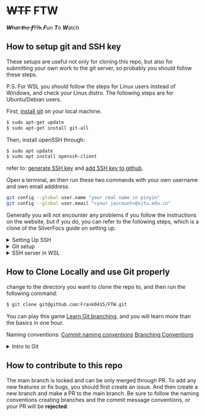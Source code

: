 # ~~WTF~~ FTW

~~***W***hat ***t***he ***f***??k~~ ***F***un ***T***o ***W***atch

## How to setup git and SSH key

These setups are useful not only for cloning this repo, but also for submitting your own work to the git server, so probably you should follow these steps.

P.S. For WSL you should follow the steps for Linux users instead of Windows, and check your Linux distro. The following steps are for Ubuntu/Debian users.

First, [install git](https://github.com/git-guides/install-git) on your local machine.

```bash
$ sudo apt-get update
$ sudo apt-get install git-all
```

Then, install openSSH through:

```bash
$ sudo apt update
$ sudo apt install openssh-client
```

 refer to: [generate SSH key](https://docs.github.com/en/authentication/connecting-to-github-with-ssh/generating-a-new-ssh-key-and-adding-it-to-the-ssh-agent?platform=windows) and [add SSH key to github](https://docs.github.com/en/authentication/connecting-to-github-with-ssh/adding-a-new-ssh-key-to-your-github-account).

Open a terminal, an then run these two commands with your own username and own email adddress.

```bash
git config --global user.name "your real name in pinyin"
git config --global user.email "<your jaccount>@sjtu.edu.cn"
```

Generally you will not encounter any problems if you follow the instructions on the website, but if you do, you can refer to the following steps, which is a clone of the SilverFocs guide on setting up.


<details close>
    <summary>Setting Up SSH</summary>

## Secure Shell

Using the Secure Shell (SSH) protocol, you can connect and authenticate to remote servers and services. With SSH keys, you can connect to FOCS git server easily and securely. This tutorial will help you generate your own SSH key. To learn more about SSH authentication, refer to [About SSH](https://help.github.com/en/github/authenticating-to-github/about-ssh).

### Step 1: Preparation

<details close>
    <summary>WSL / Debian / Ubuntu</summary>

In your terminal, install `openssh` using your package manager. For example, in Debian / Ubuntu, type

```bash
$ sudo apt update
$ sudo apt install openssh-client
```

If you are using WSL, and also want to config the SSH directly in Windows, refer to the Further Readings.

</details>

<details close>
    <summary>Ach Linux / Manjaro</summary>

```bash
$ sudo pacman -Syyu
$ sudo pacman -S openssh
```

</details>

<details close>
    <summary>macOS</summary>

```bash
$ brew install openssh
```
</details>

### Step 2: Check for existing SSH keys

Open your terminal (macOS/Linux) or git bash (Windows) and type

```bash
$ ls -al ~/.ssh
```

Check whether you already have `id_rsa` and `id_rsa.pub`.

1. If these files exist, go to step 4.
2. If `.ssh` directory does not exist, or it’s empty. For example, if the output is

```bash
ls: cannot access '.ssh': No such file or directory
```

### Step 3: Generate a new SSH key

See [this tutorial](https://docs.github.com/en/authentication/connecting-to-github-with-ssh/generating-a-new-ssh-key-and-adding-it-to-the-ssh-agent#generating-a-new-ssh-key) to create a new keypair. Remember to use your SJTU email ("\<your jaccount\>@sjtu.edu.cn").

Usually, you can just press Enter to leave the passphrase empty.

### Step 4: Check and submit

In your terminal (macOS/Linux) or git bash (Windows), check whether the key is already generated by typing

```bash
$ cd ~/.ssh
$ ls -al
```

You should be able to find `id_ed25519` and `id_ed25519.pub`. Open the file `id_ed25519.pub` in a text editor, or type `cat id_ed25519.pub` in the terminal.

Then open [FOCS gitea](https://focs.ji.sjtu.edu.cn/git) in your browser. Press the button on the top right corner, then go to "Settings". Go to "SSH / GPG Keys". 

In the SSH Key section, press "Add Key". Paste the content your `id_rsa.pub` file in the box below. If you succeed, the Key name will be generated automatically. You should copy and paste something in the form:
```
ssh-ed25519 <some very long thing> <your jaccount>@sjtu.edu.cn
```

Then press "Add Key". The system will display a green success banner.

**Important: only copy the public key, i.e. the key with `.pub` suffix.**

### Further readings

In most cases this section can be skipped. Refer to it in case you meet problems and contact a manager.

<details close>
    <summary>Windows 10</summary>

You can also generate SSH keys with Git Bash, first install [git for windows](https://gitforwindows.org/).

If you’ve already installed `git` with `choco`, you can skip this step.

Then you can open the Git Bash to perform the same procedures, the home directory `~` will be `C:\Users\Username`.

You can also copy the `~/.ssh` folder in WSL into `C:\Users\Username\.ssh` so that everything will work on git bash without any other configuration.

</details>

<details close>
    <summary>SSH server in WSL</summary>

The default SSH Server may not be configured correctly in WSL. You can check it by

```bash
$ sudo service ssh stop
$ sudo /usr/sbin/sshd -d
```

Check the startup logs and make sure HostKeys are available and you don’t see log messages such as:

```
debug1: sshd version OpenSSH_7.2, OpenSSL 1.0.2g  1 Mar 2016
debug1: key_load_private: incorrect passphrase supplied to decrypt private key
debug1: key_load_public: No such file or directory
Could not load host key: /etc/ssh/ssh_host_rsa_key
debug1: key_load_private: No such file or directory
debug1: key_load_public: No such file or directory
Could not load host key: /etc/ssh/ssh_host_dsa_key
debug1: key_load_private: No such file or directory
debug1: key_load_public: No such file or directory
Could not load host key: /etc/ssh/ssh_host_ecdsa_key
debug1: key_load_private: No such file or directory
debug1: key_load_public: No such file or directory
Could not load host key: /etc/ssh/ssh_host_ed25519_key
```

If you do see such messages and the keys are missing under /etc/ssh/, you will have to regenerate the keys or just purge & install `openssh-server`:

```bash
$ sudo apt purge openssh-server
$ sudo apt install openssh-server
```

You may also need to configure the ssh server in `/etc/ssh/sshd_config` with `vi` or `nano` (use `sudo` for root privilege).

Find the lines

```
PermitRootLogin no/prohibit-password
PasswordAuthentication no
```

Change them to

```
PermitRootLogin yes
PasswordAuthentication yes
```

Remember to remove # if it exists in any of the two lines.

This will enable root login and password login which is usually useful.

Then

```bash
$ sudo service ssh restart
$ sudo service ssh status
```

If you want to login with root by password, you need to set a password first:

```bash
$ sudo passwd root
```

You should now be able to connect to WSL on your Git Bash:

```bash
$ ssh root@localhost
```

</details>

### References

1. [Connecting to GitHub with SSH](https://help.github.com/en/github/authenticating-to-github/connecting-to-github-with-ssh)
2. [Open SSH Service in WSL](https://blog.csdn.net/zhouzme/article/details/81087837)
3. [WSL Troubleshooting](https://docs.microsoft.com/en-us/windows/wsl/troubleshooting)
</details>

<details close>
    <summary>Git setup</summary>


## Git installation and setup

For information about git, please refer to SilverFOCS Introduction to git.

### Installation

<details close>
    <summary>WSL / Debian / Ubuntu</summary>

Reference in https://www.git-scm.com/download/linux

```bash
$ sudo apt install git
```
</details>

<details close>
    <summary>Arch Linux / Manjaro</summary>

```bash
$ sudo pacman -Syyu git
```
</details>

<details close>
    <summary>macOS</summary>

Using [homebrew](https://brew.sh/)

If `brew` is not installed in your mac yet, follow the guide on the homebrew website.

Open the terminal.

```bash
$ brew install git
```
</details>

Type `git --version` after installation, if it returns a version number, then it is done.

### Configuration

First, open a terminal, an then run these two commands with your own username and own email adddress.

**Important: input your real name in pinyin and use your sjtu email address**

```bash
git config --global user.name "your real name in pinyin"
git config --global user.email "<your jaccount>@sjtu.edu.cn"
```

### Further readings

In most cases this section can be skipped. Refer to it in case you meet problems and contact a manager.

<details close>
    <summary>Git GUI</summary>

Most modern IDE integerate git either natively or through plugins. Common examples are VSCode, Atom, Vim/Neovim (plugins), and JetBrains. 

</details>

### References

1. [Learn Git branch](https://learngitbranching.js.org/)
2. [Git book](https://git-scm.com/book/en/v2/Git-Basics-Getting-a-Git-Repository)
</details>


<details close>
    <summary>SSH server in WSL</summary>

The default SSH Server may not be configured correctly in WSL. You can check it by

```bash
$ sudo service ssh stop
$ sudo /usr/sbin/sshd -d
```

Check the startup logs and make sure HostKeys are available and you don’t see log messages such as:

```
debug1: sshd version OpenSSH_7.2, OpenSSL 1.0.2g  1 Mar 2016
debug1: key_load_private: incorrect passphrase supplied to decrypt private key
debug1: key_load_public: No such file or directory
Could not load host key: /etc/ssh/ssh_host_rsa_key
debug1: key_load_private: No such file or directory
debug1: key_load_public: No such file or directory
Could not load host key: /etc/ssh/ssh_host_dsa_key
debug1: key_load_private: No such file or directory
debug1: key_load_public: No such file or directory
Could not load host key: /etc/ssh/ssh_host_ecdsa_key
debug1: key_load_private: No such file or directory
debug1: key_load_public: No such file or directory
Could not load host key: /etc/ssh/ssh_host_ed25519_key
```

If you do see such messages and the keys are missing under /etc/ssh/, you will have to regenerate the keys or just purge & install `openssh-server`:

```bash
$ sudo apt purge openssh-server
$ sudo apt install openssh-server
```

You may also need to configure the ssh server in `/etc/ssh/sshd_config` with `vi` or `nano` (use `sudo` for root privilege).

Find the lines

```
PermitRootLogin no/prohibit-password
PasswordAuthentication no
```

Change them to

```
PermitRootLogin yes
PasswordAuthentication yes
```

Remember to remove # if it exists in any of the two lines.

This will enable root login and password login which is usually useful.

Then

```bash
$ sudo service ssh restart
$ sudo service ssh status
```

If you want to login with root by password, you need to set a password first:

```bash
$ sudo passwd root
```

You should now be able to connect to WSL on your Git Bash:

```bash
$ ssh root@localhost
```
</details>

## How to Clone Locally and use Git properly

change to the directory you want to clone the repo to, and then run the following command:

```bash
$ git clone git@github.com:Frank0415/FTW.git
```

You can play this game [Learn Git branching](https://learngitbranching.js.org), and you will learn more than the basics in one hour.

Naming conventions:
[Commit naming conventions](https://www.conventionalcommits.org/en/v1.0.0/)
[Branching Conventions](https://medium.com/@abhay.pixolo/naming-conventions-for-git-branches-a-cheatsheet-8549feca2534)

<details close>
    <summary>Intro to Git</summary>

# Introduction to Git

## What is Git

A version control system.

- Keep track of your project.
- Easy to access historical versions.
- Parallel workflow with branches.

## Why Git

Think about these scenarios:

1. You accidentally deleted part of your source code.
2. You and your colleague are working in parallel on different features of the same project.
3. You tried out a brand new idea, but it’s actually a bad idea and you want an “undo”.

As you start coding, you’ll find these demands reasonable, and all of them can be covered by Git. We’ll see how to deal with them later.

## Git Repository

Suppose you have a project that is managed by Git. The main folder containing all your project files is called a Git `Repository`, or `repo` for short. To start working with Git, go inside your project folder and perform:

```bash
cd my-project/   # go inside the project folder
git init         # initialize
```

In this way you’ve created a new local `repo`.

However, your target `repo` could be remote, e.g. on GitHub, and you have to download it. Perform

```bash
git clone <url> [local name]
```

and the `repo` will show up in your folder.

Here `<term>` means you should replace `<term>` with what it means, and `[term]` means it’s optional.

## Git Commit

Git saves your work bit by bit using `commit`. A `commit` contains a `patch` and a commit message. A `patch` can be understood as “the additional work done since last `commit`”, while the commit message summarizes what work was done exactly. Note that the `commit`s can be cascaded, together they can represent how your work adds up.

For _Scenario 1_, Git works by creating a `.git` folder in your project. As long as you committed the work and didn’t delete `.git` folder, your history is recoverable.

To commit, you have to follow two steps:

1. `git add <files>` which selects what will be committed this time
2. `git commit -m <message>` which performs the commit and adds the message

Note that:

1. `<files>` could be `*` if you just want everything to be included.
2. `<message>` can be quoted like `git commit -m “I did this.”`, which generates the message “I did this.”.

### Commit is not Save - Make Commits Meaningful

Now you may have the impression that a commit saves your work. That’s true, but it’s very different from pressing `Ctrl+S` / `Cmd+S`. A commit must be meaningful overall. You have to tell the reader (your colleague or your future self) what is done in this commit.

- commits should be atomic (small, doing only one thing, e.g. belong to only 1 feature or fix)
- it should not prevent your game from compiling
- the commit message should be only a few words but describe everything you did (if you can't do that, then you're doing too much in this commit)

Following these guidelines will make it easier to find the commit in which a bug was introduced, and also find the problematic change in that commit quickly.

If you did too much and can’t tell what specific task you’ve done in a commit, then it should be separated into several commits by

```bash
git add a.elm
git commit -m "Did a." # perhaps making the snake moving
git add b.elm
git commit -m "Did b." # perhaps deciding the endgame condition
```

An advanced usage is you can `add` not the whole file, but only a part of it, by

```bash
git add a.elm -p
```

and follow the instructions to select only some of the lines in a file.

## Git Push & Pull

We won't go into details about these two commands.

Basically, `git pull` will download the new commits from the Gitea server, which includes the code that your collaborators recently wrote. So, you need to run this command when you start your coding every day.

`git push` is command that can upload your commits to the Gitea server, so that your collaborators can pull it.

## Git Branch

Now that we’ve got many `commits`, how can we manage these commits? Git creates the concept `branch`. A `branch` is a string of `commit`s in a certain order. As your project continues receiving `commit`s, it’s `branch` gets longer. You can create a new `branch` at any commit. **Every branch has a `head` indicating where the next commit will be applied.**

```mermaid
graph LR;
0((C0)) --> 1((C1))
1 --> 2((C2))
2 --> 3((C3))
3 -.- main
1 --> 4((C4))
4 -.- new
```

In this example, you start from `C0` at branch `main` and commits `C1` - `C3` step by step. Then you have a new idea and creates a new branch at `C1` called `new`, and commits `C4`. The head of branch `main` points to `C3`, and the head of `new` points to `C4`.

You can imagine `branch` as the “branch” in the parallel universe theory. Every time we make a binary decision, the universe divides into two branches indicating two possibilities. The `head` of a `branch` points to the latest moment, ensuring that time grows linearly - your path is set on a certain branch, but your current alteration may change the future.

The final piece of this system is `HEAD`, which is similar to the `head` of a branch, but it indicates where your _current_ location is. In the example above, your `HEAD` now points to branch `new`, meaning you’re at branch `new`. `HEAD` is just like “your working directory in git”.

To change your `HEAD`, use

```bash
git checkout <branch/commit>
```

which travels in Git history and revert your project to a certain time point (commit).

To create a new `branch` at current `commit`, use

```bash
git branch <name>
```

More usage can be found by `git branch --help` (so does all other `git <subcommand> --help`).

Now we can try to solve the scenarios.

For _Scenario 2_, you and your colleague are working together, perhaps even changing the same file. Suppose you are using `main` in the example above. Your colleague can checkout `C1`, create a branch called `new`, and commit his `C4`.

For _Scenario 3_, you did some bad experiments and find it hard to correctly delete all your wrong codes, you can reset your branch to any one of your previous commits using

```bash
git reset <commit> [option]
```

Here you have three options. Go check the manual use `--help` and find out how they work.

**!!!** `git reset` could be dangerous because it may erase all the commits after your reset point.

### Conservative Head Rule

It turns out that `branch` is _the_ most important concept in Git. We claim that the following rule always holds for commits:

If a commit can be found in any one of the heads, it should be kept; however if no branch or head contains the commit, the commit will be discarded.

This rule is called the Conservative Head Rule. (Don’t try to search it, I made it myself.)

```mermaid
graph LR;
0((C0)) --> 1((C1))
1 --> 2((C2))
2 --> 3((C3))
3 -.- main
1 --> 4((C4))
4 -.- new
4 --> 5((C5))
5 --> 6((C6))
6 -.- HEAD
```

For example, with the previous example given, one can use these commands to get the result above:

```bash
git checkout C4       # "detached head state"
git commit -m "..."   # the commit is represented as C5
git commit -m "..."   # the commit is represented as C6
```

Now, if one run `git checkout main` (or any other destination), both `C5` and `C6` will be lost, because as our `HEAD` has been changed to point `main`, these commits aren’t in any branch. This state is called `detached head state` because the `HEAD` is not pointing to any branch, and will bring such risk of losing commits. To keep `C5` and `C6`, one should immediately create a branch at `HEAD`.

## Git Merge and Pull Request

In a real development, we always place our major development flow on the `master` branch, (sometimes called `main` branch).

For example, look at the following tree graph.

```mermaid
graph LR;
0((C0)) --> 1((C1))
1 --> 2((C2))
2 -.- main
1 --> 4((C4))
4 --> 5((C5))
5 -.- issue3
```

In this repo, suppose that your customer has reported a bug tagged `#issue3` and you are the programmer in charge of it. Right now, after a few commits, you are pretty sure that you have fixed the bug. You need to put your work onto the `main` branch, so that when the company release the product next time, your customers will not have to suffer the previous problems.

What you should do is:

```bash
git checkout main #to make sure that you are on the main branch
git merge issue3 #Merge the changes you made to the main branch
```

After running these commands, your tree will look like this:

```mermaid
graph LR;
0((C0)) --> 1((C1))
1 --> 2((C2))
2 --> 6
1 --> 4((C4))
4 --> 5((C5))
5 -.- issue3
5 --> 6((C6))
6 -.- main
```

Now that your work is merged in, you have no further need for the `issue3` branch. You can close the issue in your issue-tracking system, and delete the branch:

```bash
git branch -d issue3
```

Your tree will then look like this:

```mermaid
graph LR;
0((C0)) --> 1((C1))
1 --> 2((C2))
2 --> 6
1 --> 4((C4))
4 --> 5((C5))
5 --> 6((C6))
6 -.- main
```

### **But, this might not always work!**

Please look at the original graph:

```mermaid
graph LR;
0((C0)) --> 1((C1))
1 --> 2((C2))
2 -.- main
1 --> 4((C4))
4 --> 5((C5))
5 -.- issue3
```

### What will happen if `C5` changed the same code block with `C2`?

In this case, the git system will not create the merged result: `C6` commit immediately. The system will ask you to handle the conflicts by hand. Git will modify your files so that they look like this:

```html
<<<<<<< HEAD:index.html
<div id="footer">contact : email.support@github.com</div>
=======
<div id="footer">please contact us at support@github.com</div>
>>>>>>> issue3:index.html
```

You can use the tools provided in WebStorm or VSCode to do the merging and solve the conflicts. After that, you can use `git commit` to finalize your merge.

Then, your repo tree will look again like this:

```mermaid
graph LR;
0((C0)) --> 1((C1))
1 --> 2((C2))
2 --> 6
1 --> 4((C4))
4 --> 5((C5))
5 -.- issue3
5 --> 6((C6))
6 -.- main
```

## Git Stash
**Warning: The situations where Git Stash Commands can be used are strictly limited. Misusing Git Stash Commands brings serious risk of losing your code.**

In team development, it is efficient to work in different branches. But sometimes when you are dealing with some work on one branch, you have to switch to another branch to work on something else immediately for some reason. In this case you might want to temporarily stash your work instead of making a commit.

`git stash` is useful in this situation, it temporarily stashes the changes you've made to your working copy, which can be re-applied later on.

### Where are the changes saved?

Simply speaking, `git stash` saves all your changes in a 'stack' local to your Git repository. Therefore, stashes are not transferred to the server when you push. And it is not attached to a branch so please note that the changes will be saved in **the same list** when you stash in different branches. 

### Under what circumstances can I use Git Stash Commands? 
You can use these commands when you want to stash your changes for a short time. For example, you can stash your work when you are urgently asked to fix a bug in another branch. Make sure you will come back to your work very soon in case you forget to re-apply your work.

You can check your stash list by using:
```bash
git stash list
```
Normally it is empty since we haven't stashed any changes yet.

To simply stash your work, use:
```bash
git stash
```
Note that this command will only stash the changes in tracked files, so if you want to stash some new files that have not been staged, add option `-u` or `--include-untracked` like:
```bash
git stash -u
```
After you stash successfully, you should receive a prompt:
```bash
Saved working directory and index state WIP on <branch>: <commit> <commit message>
```
**Please make sure you stash your work successfully after every time you run `git stash`**  

if you run `git stash list` now, you can see the newest stash:
```bash
stash@{0}: WIP on <branch>: <commit> <commit message>
```
However, it is hard for us to recall what we did according to the default information. So it is good practice to annotate your stashes with a description, add option `-m` or `--message` like:
```bash
git stash -m <message>
```
A stash with description is viewed as:
```bash
stash@{<n>}: On <branch>: <message>
```
After stashing your works, another issue is how to re-apply them.

You can use:
```bash
git stash pop
```
This command simply pops out the newest stash in the stash list and applies it to the current branch.

Since it will delete the stash automatically, it is annoying if accidentally using this command in a wrong branch. So it is recommended to use:
```bash
git stash apply
```
It only applies the newest stash but never deletes it. Another advantage is that you can apply one stash to multiple branches in this way.

After you check your code, you can delete the stash manually using:
```bash
git stash drop
```
If you change your code after stash it, you may meet conflicts when re-applying. Then you should do the conflicts solving process. See [information about solving the conflicts](#what-will-happen-if-c5-changed-the-same-code-block-with-c2).

**Do not take the initiative to create multiple stashes, because it increases the risk of losing your code.**

But if you have to deal with multiple stashed accidentally, some commands are helpful.
```bash
git stash list
```
It has been introduced. For multiple stashes, it shows a stash list:
```bash
stash@{0}: ...
stash@{1}: ...
...
```
The identifier number shows the order of the stashes. For instance, `stash@{0}` is the newest stash, `stash@{1}` is the second newest, and so on.

What you should do to operate one specific stash is to pass the identifier number as the last argument to `git stash apply` and `git stash drop`:
```bash
git stash apply <identifier number>
git stash drop <identifier number>
```

### Suggestions to use Git Stash safely

- Make sure you will get back to your work soon every time you stash. Otherwise commit your work should be a better choice.
- make a description for every stash.
- `git stash` won't stash changes made to untracked or ignored files. So if you add some new files that are untracked, use `git add` to stage them first. Or you can use `git stash -u` to stash changes in both tracked and untracked files. 
- Do not mix the works from different branches together in the stash list. Keep it clean.
- Make sure your work is stashed in the stash list successfully after you stash it.
- Use `git stash apply` instead of `git stash pop`, and then delete the used stash manually.
- Check and manage your stash list frequently, especially when stashing and re-applying.

## Git LFS

In real-life projects, it is very common to include large binary files like audios or videos, which cannot be efficiently tracked by Git and will lead to large memory usages. Git Large File Storage (LFS) is an efficient tool to solve this issue by replacing large files with text pointers pointing to the contents on a remote server.

### Set Up for Git LFS

Git LFS is an open source project hosted on a [GitHub repo](https://github.com/git-lfs/git-lfs). You may check the release page to find a suitable compiled binary for your platform (where a packed installer for Windows is also included). You may also install Git LFS from your package managers. For Apt, for example, you can install by executing

```bash
sudo apt install git-lfs
```

Once you finished installing, run in the shell

```bash
git lfs install
```

to initialize the Git LFS. In this way Git LFS will be automatically enabled when you clone a repo with LFS.

### Basic Usages for Git LFS

To make a repo with LFS enabled from scratch, you need to run

```bash
git init
git lfs install
```

You can also clone a repo with LFS by normal cloning command `git clone`. Chances are that some LFS-tracked files are failed in pulling. You can retrieve those lost files with

```bash
git lfs pull
```

Now you may start to track your files with LFS. For example, you can track all `.ogg` files with

```bash
git lfs track "*.ogg"
```

A new line will be added into `.gitattributes` file

```plain
*.ogg filter=lfs diff=lfs merge=lfs -text
```

If your `.gitattributes` file is newly created, you have to tell Git to track it

```bash
git add .gitattributes
```

Notice that the double quotes surrounding `*.ogg` cannot be omitted, otherwise the shell will try to match this wildcard pattern, and as a result, your LFS will track every existing `.ogg` file under current directory, which is probably not what you expect.

## Next Step: Playing with Branches

All core concepts of Git have been introduced today. In the future workshops we’ll learn about `git rebase` and more. Also, you’ll learn about the details in `git push` and `git pull`. Those are the commands that deal with remote repos.

You can try [Learn Git Branching](https://learngitbranching.js.org/) online, which is a simple but intuitive interactive tutorial for Git.

## Git in Practice

In real-life development, it is common to include special files like `.gitignore` and `.gitattributes` in the repo to control the behavior of Git on specific files (for example, telling Git to ignore automatically generated files or unifying the format of linefeed on different platforms). Those tricks are also found very helpful when you working with the projects, so we will cover it in the workshop.

Complaints: the Git GUIs (including those integrated in VSCode and WebStorm) are more or less limited. If you find something conceptually feasible but your Git GUI is forbidding you from doing it, you can always use CLI instead.

## Git Frontends

There are many [git GUI/TUI frontends](https://git-scm.com/download/gui/linux), you can use what you like to improve efficiency.

For example, [lazygit](https://github.com/jesseduffield/lazygit) is a powerful and easy-to-use TUI client for git. The commands are easy to memorize and fast to type.

## Git Hooks (Optional)

Git hooks are some scripts to run before commiting or after commiting. Usually we use it to check whether our commits are valid (eg. code format, commit messages).

See [this tutorial](https://vg100su23.web.app/wksp0/environment.html#husky-optional-recommended).

## Gossips

Git as a name doesn’t have any special meaning. See [Wikipedia](https://en.wikipedia.org/wiki/Git):

> Torvalds sarcastically quipped about the name _git_ (which means "unpleasant person" in [British English](https://en.wikipedia.org/wiki/British_English) slang): "I'm an egotistical bastard, and I name all my projects after myself. First '[Linux](https://en.wikipedia.org/wiki/Linux_kernel)', now 'git'."

P.S. Advertisement: [An Arbitrary GitHub Project](https://github.com/LighghtEeloo/flow.er).

</details>

## How to contribute to this repo

The main branch is locked and can be only merged through PR. To add any new features or fix bugs, you should first create an issue. And then create a new branch and make a PR to the main branch. Be sure to follow the naming conventions creating branches and the commit message conventions, or your PR will be **rejected**.

